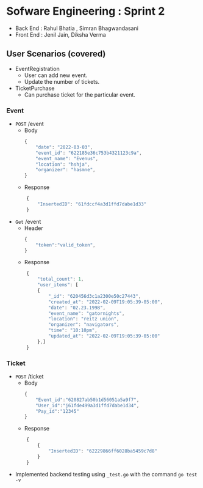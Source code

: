 # Sofware Engineering : Sprint 2
- Back End : Rahul Bhatia , Simran Bhagwandasani
- Front End : Jenil Jain, Diksha Verma

## User Scenarios (covered)
- EventRegistration
    - User can add new event.
    - Update the number of tickets.
- TicketPurchase
    - Can purchase ticket for the particular event.

### Event
- `POST` /event
    - Body
        ```javascript
        {
            "date": "2022-03-03",
            "event_id": "622185e36c753b4321123c9a",
            "event_name": "Evenus",
            "location": "hshja",
            "organizer": "hasmne",
        }
        ```
    - Response
    ```javascript
        {
            "InsertedID": "61fdccf4a3d1ffd7dabe1d33"
        }
    ```
- `Get` /event
    - Header
        ```javascript
        {
            "token":"valid_token",
        }
        ```
    - Response
    ```javascript
        {
            "total_count": 1,
            "user_items": [
            {
                "_id": "620456d3c1a2300e50c27443",
                "created_at": "2022-02-09T19:05:39-05:00",
                "date": "02.23.1998",
                "event_name": "gatornights",
                "location": "reitz union",
                "organizer": "navigators",
                "time": "10:10pm",
                "updated_at": "2022-02-09T19:05:39-05:00"
            },]
        }
    ```
### Ticket
- `POST` /ticket
    - Body
        ```javascript
        {
            "Event_id":"620827ab50b1d56051a5a9f7",
            "User_id":"j61fde499a3d1ffd7dabe1d34",
            "Pay_id":"12345"
        }
        ```
    - Response
    ```javascript
        {   
            {
                "InsertedID": "62229866ff6028ba5459c7d8"
            }
        }
    ```
- Implemented backend testing using  `_test.go` with the command `go test -v`

